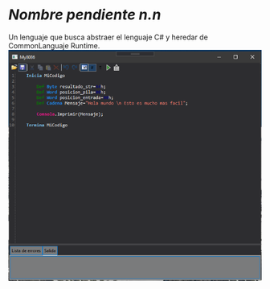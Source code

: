 # *Nombre pendiente n.n*
Un lenguaje que busca abstraer el lenguaje C# y heredar de CommonLanguaje Runtime.
![Alt text](Images/Captura.PNG?raw=true "Captura")
